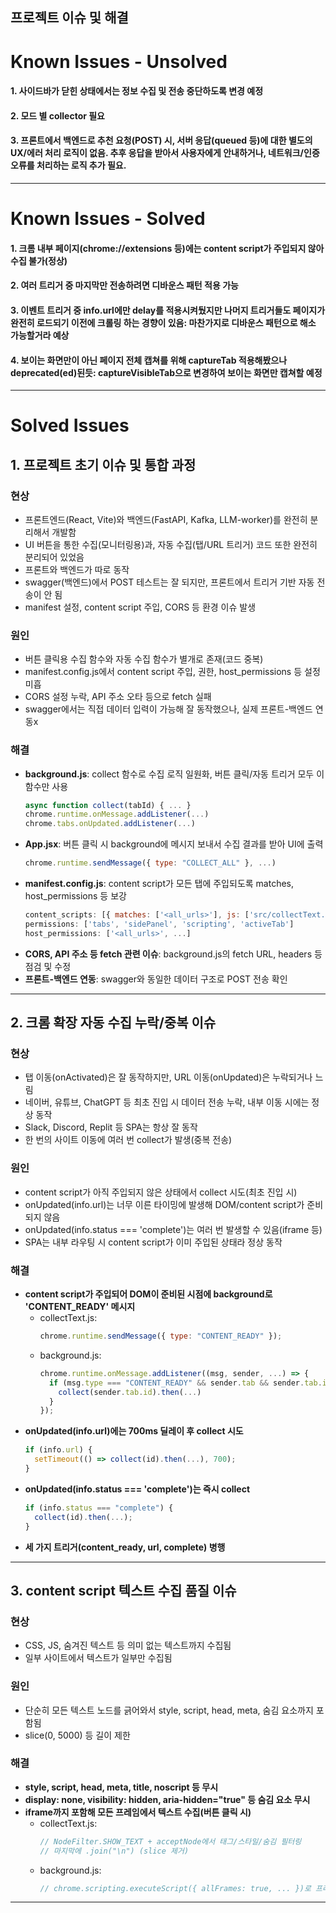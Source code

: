 ## 프로젝트 이슈 및 해결

# Known Issues - Unsolved

#### 1. 사이드바가 닫힌 상태에서는 정보 수집 및 전송 중단하도록 변경 예정
#### 2. 모드 별 collector 필요
#### 3. 프론트에서 백엔드로 추천 요청(POST) 시, 서버 응답(queued 등)에 대한 별도의 UX/에러 처리 로직이 없음. 추후 응답을 받아서 사용자에게 안내하거나, 네트워크/인증 오류를 처리하는 로직 추가 필요.

---

# Known Issues - Solved

#### 1. 크롬 내부 페이지(chrome://extensions 등)에는 content script가 주입되지 않아 수집 불가(정상)
#### 2. 여러 트리거 중 마지막만 전송하려면 디바운스 패턴 적용 가능
#### 3. 이벤트 트리거 중 info.url에만 delay를 적용시켜뒀지만 나머지 트리거들도 페이지가 완전히 로드되기 이전에 크롤링 하는 경향이 있음: 마찬가지로 디바운스 패턴으로 해소 가능할거라 예상
#### 4. 보이는 화면만이 아닌 페이지 전체 캡쳐를 위해 captureTab 적용해봤으나 deprecated(ed)된듯: captureVisibleTab으로 변경하여 보이는 화면만 캡쳐할 예정

---

# Solved Issues
## 1. 프로젝트 초기 이슈 및 통합 과정

### 현상
- 프론트엔드(React, Vite)와 백엔드(FastAPI, Kafka, LLM-worker)를 완전히 분리해서 개발함
- UI 버튼을 통한 수집(모니터링용)과, 자동 수집(탭/URL 트리거) 코드 또한 완전히 분리되어 있었음
- 프론트와 백엔드가 따로 동작
- swagger(백엔드)에서 POST 테스트는 잘 되지만, 프론트에서 트리거 기반 자동 전송이 안 됨
- manifest 설정, content script 주입, CORS 등 환경 이슈 발생

### 원인
- 버튼 클릭용 수집 함수와 자동 수집 함수가 별개로 존재(코드 중복)
- manifest.config.js에서 content script 주입, 권한, host_permissions 등 설정 미흡
- CORS 설정 누락, API 주소 오타 등으로 fetch 실패
- swagger에서는 직접 데이터 입력이 가능해 잘 동작했으나, 실제 프론트-백엔드 연동x

### 해결
- **background.js**: collect 함수로 수집 로직 일원화, 버튼 클릭/자동 트리거 모두 이 함수만 사용
  ```js
  async function collect(tabId) { ... }
  chrome.runtime.onMessage.addListener(...)
  chrome.tabs.onUpdated.addListener(...)
  ```
- **App.jsx**: 버튼 클릭 시 background에 메시지 보내서 수집 결과를 받아 UI에 출력
  ```js
  chrome.runtime.sendMessage({ type: "COLLECT_ALL" }, ...)
  ```
- **manifest.config.js**: content script가 모든 탭에 주입되도록 matches, host_permissions 등 보강
  ```js
  content_scripts: [{ matches: ['<all_urls>'], js: ['src/collectText.js'], ... }]
  permissions: ['tabs', 'sidePanel', 'scripting', 'activeTab']
  host_permissions: ['<all_urls>', ...]
  ```
- **CORS, API 주소 등 fetch 관련 이슈**: background.js의 fetch URL, headers 등 점검 및 수정
- **프론트-백엔드 연동**: swagger와 동일한 데이터 구조로 POST 전송 확인

---


## 2. 크롬 확장 자동 수집 누락/중복 이슈

### 현상
- 탭 이동(onActivated)은 잘 동작하지만, URL 이동(onUpdated)은 누락되거나 느림
- 네이버, 유튜브, ChatGPT 등 최초 진입 시 데이터 전송 누락, 내부 이동 시에는 정상 동작
- Slack, Discord, Replit 등 SPA는 항상 잘 동작
- 한 번의 사이트 이동에 여러 번 collect가 발생(중복 전송)

### 원인
- content script가 아직 주입되지 않은 상태에서 collect 시도(최초 진입 시)
- onUpdated(info.url)는 너무 이른 타이밍에 발생해 DOM/content script가 준비되지 않음
- onUpdated(info.status === 'complete')는 여러 번 발생할 수 있음(iframe 등)
- SPA는 내부 라우팅 시 content script가 이미 주입된 상태라 정상 동작

### 해결
- **content script가 주입되어 DOM이 준비된 시점에 background로 'CONTENT_READY' 메시지**
  - collectText.js:
    ```js
    chrome.runtime.sendMessage({ type: "CONTENT_READY" });
    ```
  - background.js:
    ```js
    chrome.runtime.onMessage.addListener((msg, sender, ...) => {
      if (msg.type === "CONTENT_READY" && sender.tab && sender.tab.id) {
        collect(sender.tab.id).then(...)
      }
    });
    ```
- **onUpdated(info.url)에는 700ms 딜레이 후 collect 시도**
  ```js
  if (info.url) {
    setTimeout(() => collect(id).then(...), 700);
  }
  ```
- **onUpdated(info.status === 'complete')는 즉시 collect**
  ```js
  if (info.status === "complete") {
    collect(id).then(...);
  }
  ```
- **세 가지 트리거(content_ready, url, complete) 병행**

---


## 3. content script 텍스트 수집 품질 이슈

### 현상
- CSS, JS, 숨겨진 텍스트 등 의미 없는 텍스트까지 수집됨
- 일부 사이트에서 텍스트가 일부만 수집됨

### 원인
- 단순히 모든 텍스트 노드를 긁어와서 style, script, head, meta, 숨김 요소까지 포함됨
- slice(0, 5000) 등 길이 제한

### 해결
- **style, script, head, meta, title, noscript 등 무시**
- **display: none, visibility: hidden, aria-hidden="true" 등 숨김 요소 무시**
- **iframe까지 포함해 모든 프레임에서 텍스트 수집(버튼 클릭 시)**
  - collectText.js:
    ```js
    // NodeFilter.SHOW_TEXT + acceptNode에서 태그/스타일/숨김 필터링
    // 마지막에 .join("\n") (slice 제거)
    ```
  - background.js:
    ```js
    // chrome.scripting.executeScript({ allFrames: true, ... })로 프레임별 텍스트 합치기
    ```

---



